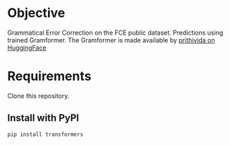 # Objective
Grammatical Error Correction on the FCE public dataset.
Predictions using trained Gramformer. The Gramformer is made available by [prithivida on HuggingFace](https://huggingface.co/prithivida/grammar_error_correcter_v1)

# Requirements

Clone this repository.

## Install with PyPI

`pip install transformers`
